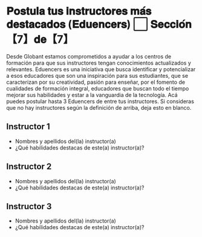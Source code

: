 # 𝐏𝐨𝐬𝐭𝐮𝐥𝐚 𝐭𝐮𝐬 𝐢𝐧𝐬𝐭𝐫𝐮𝐜𝐭𝐨𝐫𝐞𝐬 𝐦𝐚́𝐬 𝐝𝐞𝐬𝐭𝐚𝐜𝐚𝐝𝐨𝐬 (𝐄𝐝𝐮𝐞𝐧𝐜𝐞𝐫𝐬) ⬜️ 𝐒𝐞𝐜𝐜𝐢𝐨́𝐧【7】𝐝𝐞【7】

Desde Globant estamos comprometidos a ayudar a los centros de formación para que sus instructores tengan conocimientos actualizados y relevantes. Eduencers es una iniciativa que busca identificar y potencializar a esos educadores que son una inspiración para sus estudiantes, que se caracterizan por su creatividad, pasión para enseñar, por el fomento de cualidades de formación integral, educadores que buscan todo el tiempo mejorar sus habilidades y estar a la vanguardia de la tecnología.
Acá puedes postular hasta 3 Eduencers de entre tus instructores.
Si consideras que no hay instructores según la definición de arriba, deja esto en blanco.

## Instructor 1

- Nombres y apellidos del(la) instructor(a)
- ¿Qué habilidades destacas de este(a) instructor(a)?

## Instructor 2

- Nombres y apellidos del(la) instructor(a)
- ¿Qué habilidades destacas de este(a) instructor(a)?

## Instructor 3

- Nombres y apellidos del(la) instructor(a)
- ¿Qué habilidades destacas de este(a) instructor(a)?
